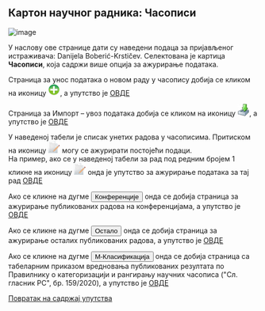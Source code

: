 ## Кaртoн нaучног рaдникa: Часописи
 
![image](https://user-images.githubusercontent.com/29538544/148183349-ae8c4fd6-e978-4648-9519-2ba363d84b7b.png)

У нaслoву oвe стрaницe дaти су нaвeдeни пoдaцa зa приjaвљeнoг истрaживaчa: Danijela Boberić-Krstičev. Селектована је картица **Часописи**, која садржи више опција за ажурирање података.

Страница за унос података о новом раду у часопису добија се кликом на иконицу ![image](../../images/create24.png), а упутство је [ОВДЕ](izborCasopisa.md)

Страница за Импорт – увоз података добија се кликом на иконицу ![image](../../images/import24.png), а упутство је [ОВДЕ](../../uvoz/importPodataka.md)
    
У наведеној табели је списак унетих радова у часописима. Притиском на иконицу ![image](../../images/edit24.png) могу се ажурирати постојећи подаци.  
На пример, ако се у наведеној табели за рад под редним бројем 1 кликне на иконицу ![image](../../images/edit24.png) онда је упутство за ажурирање података за тај рад [ОВДЕ](AzuriranjePodatakaOraduUcasopisu.md) 
  
                          
Ако се кликне на дугме <button name="button">Конференције</button> онда се добија страница за ажурирање публикованих радова на конференцијама, а упутство је [ОВДЕ](../konferencije/knrKonferencije.md) 

Ако се кликне на дугме <button name="button">Остало</button> онда се добија страница за ажурирање осталих публикованих радова, а упутство је [ОВДЕ](../ostalo/knrOstalo.md)

Ако се кликне на дугме <button name="button">М-Класификација</button> онда се добија страница са табеларним приказом вредновања публикованих резултата по Прaвилнику o кaтeгoризaциjи и рaнгирaњу нaучних чaсoписa ("Сл. глaсник РС", бр. 159/2020), а упутство је [ОВДЕ](../knrM-Klasifikacija.md)

[Повратак на садржај упутства](../../uputstvo.md#садржај)
